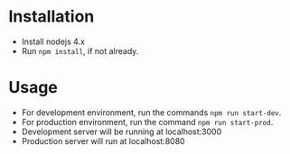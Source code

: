 # Installation
* Install nodejs 4.x
* Run `npm install`, if not already.

# Usage
* For development environment, run the commands `npm run start-dev`.
* For production environment, run the command `npm run start-prod`.
* Development server will be running at localhost:3000
* Production server will run at localhost:8080